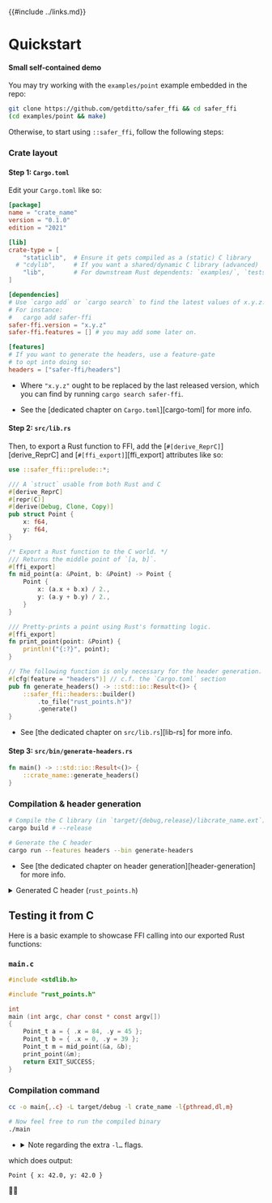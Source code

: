 {{#include ../links.md}}

# Quickstart

#### Small self-contained demo

You may try working with the `examples/point` example embedded in the repo:

```bash
git clone https://github.com/getditto/safer_ffi && cd safer_ffi
(cd examples/point && make)
```

Otherwise, to start using `::safer_ffi`, follow the following steps:

### Crate layout

#### Step 1: `Cargo.toml`

Edit your `Cargo.toml` like so:

```toml
[package]
name = "crate_name"
version = "0.1.0"
edition = "2021"

[lib]
crate-type = [
    "staticlib",  # Ensure it gets compiled as a (static) C library
  # "cdylib",     # If you want a shared/dynamic C library (advanced)
    "lib",        # For downstream Rust dependents: `examples/`, `tests/` etc.
]

[dependencies]
# Use `cargo add` or `cargo search` to find the latest values of x.y.z.
# For instance:
#   cargo add safer-ffi
safer-ffi.version = "x.y.z"
safer-ffi.features = [] # you may add some later on.

[features]
# If you want to generate the headers, use a feature-gate
# to opt into doing so:
headers = ["safer-ffi/headers"]
```

  - Where `"x.y.z"` ought to be replaced by the last released version, which you
    can find by running `cargo search safer-ffi`.

  - See the [dedicated chapter on `Cargo.toml`][cargo-toml] for more info.

#### Step 2: `src/lib.rs`

Then, to export a Rust function to FFI, add the
[`#[derive_ReprC]`][derive_ReprC] and [`#[ffi_export]`][ffi_export] attributes
like so:

```rust ,no_run
use ::safer_ffi::prelude::*;

/// A `struct` usable from both Rust and C
#[derive_ReprC]
#[repr(C)]
#[derive(Debug, Clone, Copy)]
pub struct Point {
    x: f64,
    y: f64,
}

/* Export a Rust function to the C world. */
/// Returns the middle point of `[a, b]`.
#[ffi_export]
fn mid_point(a: &Point, b: &Point) -> Point {
    Point {
        x: (a.x + b.x) / 2.,
        y: (a.y + b.y) / 2.,
    }
}

/// Pretty-prints a point using Rust's formatting logic.
#[ffi_export]
fn print_point(point: &Point) {
    println!("{:?}", point);
}

// The following function is only necessary for the header generation.
#[cfg(feature = "headers")] // c.f. the `Cargo.toml` section
pub fn generate_headers() -> ::std::io::Result<()> {
    ::safer_ffi::headers::builder()
        .to_file("rust_points.h")?
        .generate()
}
```

  - See [the dedicated chapter on `src/lib.rs`][lib-rs] for more info.

#### Step 3: `src/bin/generate-headers.rs`

```rust ,ignore
fn main() -> ::std::io::Result<()> {
    ::crate_name::generate_headers()
}
```

### Compilation & header generation

```bash
# Compile the C library (in `target/{debug,release}/libcrate_name.ext`)
cargo build # --release

# Generate the C header
cargo run --features headers --bin generate-headers
```

  - See [the dedicated chapter on header generation][header-generation] for
    more info.

<details><summary>Generated C header (<code>rust_points.h</code>)</summary>

```C
/*! \file */
/*******************************************
 *                                         *
 *  File auto-generated by `::safer_ffi`.  *
 *                                         *
 *  Do not manually edit this file.        *
 *                                         *
 *******************************************/

#ifndef __RUST_CRATE_NAME__
#define __RUST_CRATE_NAME__
#ifdef __cplusplus
extern "C" {
#endif


#include <stddef.h>
#include <stdint.h>

/** \brief
 *  A `struct` usable from both Rust and C
 */
typedef struct Point {
    /** <No documentation available> */
    double x;

    /** <No documentation available> */
    double y;
} Point_t;

/** \brief
 *  Returns the middle point of `[a, b]`.
 */
Point_t
mid_point (
    Point_t const * a,
    Point_t const * b);

/** \brief
 *  Pretty-prints a point using Rust's formatting logic.
 */
void
print_point (
    Point_t const * point);


#ifdef __cplusplus
} /* extern \"C\" */
#endif

#endif /* __RUST_CRATE_NAME__ */
```

___

</details>

## Testing it from C

Here is a basic example to showcase FFI calling into our exported Rust
functions:

### `main.c`

```C
#include <stdlib.h>

#include "rust_points.h"

int
main (int argc, char const * const argv[])
{
    Point_t a = { .x = 84, .y = 45 };
    Point_t b = { .x = 0, .y = 39 };
    Point_t m = mid_point(&a, &b);
    print_point(&m);
    return EXIT_SUCCESS;
}
```

### Compilation command

```bash
cc -o main{,.c} -L target/debug -l crate_name -l{pthread,dl,m}

# Now feel free to run the compiled binary
./main
```

  - <details><summary>Note regarding the extra <code>-l…</code> flags.</summary>

    Those vary based on the version of the Rust standard library being used, and
    the system being used to compile it. In order to reliably know which ones to
    use, `rustc` itself ought to be queried for it.

    Simple command:

    ```bash
    rustc --crate-type=staticlib --print=native-static-libs -</dev/null
    ```

    this yields, _to the stderr_, output along the lines of:

    ```text
    note: Link against the following native artifacts when linking against this static library. The order and any duplication can be significant on some platforms.

    note: native-static-libs: -lSystem -lresolv -lc -lm -liconv
    ```

    Using something like `sed -nE 's/^note: native-static-libs: (.*)/\1/p'` is
    thus a convenient way to extract these flags:

    ```bash
    rustc --crate-type=staticlib --print=native-static-libs -</dev/null \
        2>&1 | sed -nE 's/^note: native-static-libs: (.*)/\1/p'
    ```

    Ideally, you would not query for this information _in a vacuum_ (_e.g._,
    `/dev/null` file being used as input Rust code just above), and rather,
    would apply it for your actual code being compiled:

    ```bash
    cargo rustc -q -- --print=native-static-libs \
        2>&1 | sed -nE 's/^note: native-static-libs: (.*)/\1/p'
    ```

    And if you really wanted to polish things further, you could use the
    JSON-formatted compiler output (this, for instance, avoids having to
    redirect `stderr`). But then you'd have to use a JSON parser, such as `jq`:

    ```bash
    RUST_STDLIB_DEPS=$(set -eo pipefail && \
        cargo rustc \
            --message-format=json \
            -- --print=native-static-libs \
        | jq -r '
            select (.reason == "compiler-message")
            | .message.message
        ' | sed -nE 's/^native-static-libs: (.*)/\1/p' \
    )
    ```

    and then use:

    ```bash
    cc -o main{,.c} -L target/debug -l crate_name ${RUST_STDLIB_DEPS}
    ```

    </details>

which does output:

```text
Point { x: 42.0, y: 42.0 }
```

🚀🚀
